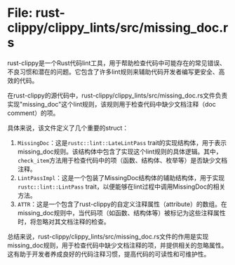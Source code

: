 # File: rust-clippy/clippy_lints/src/missing_doc.rs

rust-clippy是一个Rust代码lint工具，用于帮助检查代码中可能存在的常见错误、不良习惯和潜在的问题。它包含了许多lint规则来辅助代码开发者编写更安全、高效的代码。

在rust-clippy的源代码中，rust-clippy/clippy_lints/src/missing_doc.rs文件负责实现"missing_doc"这个lint规则，该规则用于检查代码中缺少文档注释（doc comment）的项。

具体来说，该文件定义了几个重要的struct：

1. `MissingDoc`：这是`rustc::lint::LateLintPass` trait的实现结构体，用于表示missing_doc规则。该结构体中包含了实现这个lint规则的具体逻辑。其中，`check_item`方法用于检查代码中的项（函数、结构体、枚举等）是否缺少文档注释。
2. `LintPassImpl`：这是一个包装了MissingDoc结构体的辅助结构体，用于实现`rustc::lint::LintPass` trait，以便能够在lint过程中调用MissingDoc的相关方法。
3. `ATTR`：这是一个包含了rust-clippy的自定义注释属性（attribute）的数组。在missing_doc规则中，当代码项（如函数、结构体等）被标记为这些注释属性时，将忽略对其文档注释的检查。

总结来说，rust-clippy/clippy_lints/src/missing_doc.rs文件的作用是实现missing_doc规则，用于检查代码中缺少文档注释的项，并提供相关的忽略属性。这有助于开发者养成良好的代码注释习惯，提高代码的可读性和可维护性。

